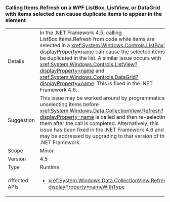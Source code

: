 ### Calling Items.Refresh on a WPF ListBox, ListView, or DataGrid with items selected can cause duplicate items to appear in the element

|   |   |
|---|---|
|Details|In the .NET Framework 4.5, calling ListBox.Items.Refresh from code while items are selected in a <xref:System.Windows.Controls.ListBox?displayProperty=name> can cause the selected items to be duplicated in the list. A similar issue occurs with <xref:System.Windows.Controls.ListView?displayProperty=name> and <xref:System.Windows.Controls.DataGrid?displayProperty=name>. This is fixed in the .NET Framework 4.6.|
|Suggestion|This issue may be worked around by programmatically unselecting items before <xref:System.Windows.Data.CollectionView.Refresh?displayProperty=name> is called and then re-selecting them after the call is completed. Alternatively, this issue has been fixed in the .NET Framework 4.6 and may be addressed by upgrading to that version of the .NET Framework.|
|Scope|Minor|
|Version|4.5|
|Type|Runtime|
|Affected APIs|<ul><li><xref:System.Windows.Data.CollectionView.Refresh?displayProperty=nameWithType></li></ul>|

